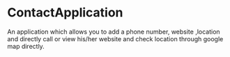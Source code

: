 # ContactApplication
An application which allows you to add a phone number, website ,location and directly call or view his/her website and check location through google map directly.

